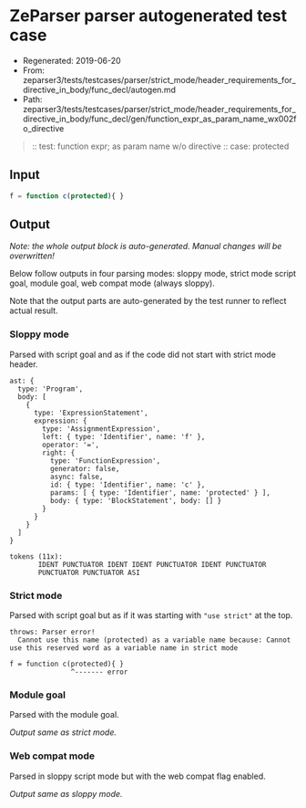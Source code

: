 # ZeParser parser autogenerated test case

- Regenerated: 2019-06-20
- From: zeparser3/tests/testcases/parser/strict_mode/header_requirements_for_directive_in_body/func_decl/autogen.md
- Path: zeparser3/tests/testcases/parser/strict_mode/header_requirements_for_directive_in_body/func_decl/gen/function_expr_as_param_name_wx002fo_directive

> :: test: function expr; as param name w/o directive
> :: case: protected

## Input


`````js
f = function c(protected){ }
`````

## Output

_Note: the whole output block is auto-generated. Manual changes will be overwritten!_

Below follow outputs in four parsing modes: sloppy mode, strict mode script goal, module goal, web compat mode (always sloppy).

Note that the output parts are auto-generated by the test runner to reflect actual result.

### Sloppy mode

Parsed with script goal and as if the code did not start with strict mode header.

`````
ast: {
  type: 'Program',
  body: [
    {
      type: 'ExpressionStatement',
      expression: {
        type: 'AssignmentExpression',
        left: { type: 'Identifier', name: 'f' },
        operator: '=',
        right: {
          type: 'FunctionExpression',
          generator: false,
          async: false,
          id: { type: 'Identifier', name: 'c' },
          params: [ { type: 'Identifier', name: 'protected' } ],
          body: { type: 'BlockStatement', body: [] }
        }
      }
    }
  ]
}

tokens (11x):
       IDENT PUNCTUATOR IDENT IDENT PUNCTUATOR IDENT PUNCTUATOR
       PUNCTUATOR PUNCTUATOR ASI
`````

### Strict mode

Parsed with script goal but as if it was starting with `"use strict"` at the top.

`````
throws: Parser error!
  Cannot use this name (protected) as a variable name because: Cannot use this reserved word as a variable name in strict mode

f = function c(protected){ }
               ^------- error
`````


### Module goal

Parsed with the module goal.

_Output same as strict mode._

### Web compat mode

Parsed in sloppy script mode but with the web compat flag enabled.

_Output same as sloppy mode._
